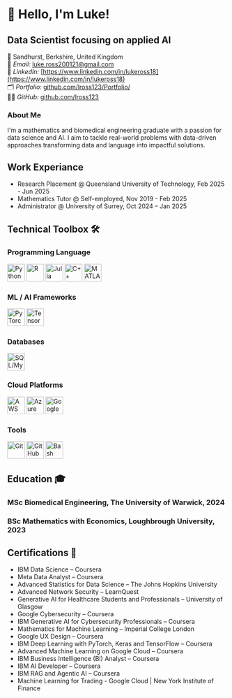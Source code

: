 # 👋 Hello, I'm Luke!

## Data Scientist focusing on applied AI
📍 Sandhurst, Berkshire, United Kingdom  
📧 *Email:* [luke.ross200121@gmail.com](mailto:luke.ross200121@gmail.com)  
🔗 *LinkedIn:* [https://www.linkedin.com/in/lukeross18](https://www.linkedin.com/in/lukeross18)  
🗂️ *Portfolio:* [github.com/lross123/Portfolio/](https://lross123.github.io/Portfolio/) <br>
👨‍💻 *GitHub:* [github.com/lross123](https://github.com/lross123)


### About Me
I'm a mathematics and biomedical engineering graduate with a passion for data science and AI. I aim to tackle real-world problems with data-driven approaches transforming data and language into impactful solutions.
## Work Experiance
- Research Placement @ Queensland University of Technology, Feb 2025 - Jun 2025  
- Mathematics Tutor @ Self-employed, Nov 2019 - Feb 2025  
- Administrator @ University of Surrey, Oct 2024 – Jan 2025  




## Technical Toolbox 🛠️


### Programming Language 

<p align="left"> 
  <!-- Programming Languages -->
  <img src="https://cdn.jsdelivr.net/gh/devicons/devicon/icons/python/python-original.svg" alt="Python" width="40" height="40"/>
  <img src="https://cdn.jsdelivr.net/gh/devicons/devicon/icons/r/r-original.svg" alt="R" width="40" height="40"/>
  <img src="https://cdn.jsdelivr.net/gh/devicons/devicon/icons/julia/julia-original.svg" alt="Julia" width="40" height="40"/>
  <img src="https://cdn.jsdelivr.net/gh/devicons/devicon/icons/cplusplus/cplusplus-original.svg" alt="C++" width="40" height="40"/>
  <img src="https://cdn.jsdelivr.net/gh/devicons/devicon/icons/matlab/matlab-original.svg" alt="MATLAB" width="40" height="40"/>
</p>


### ML / AI Frameworks

<p align="left"> 
  <!-- ML / AI Frameworks -->
  <img src="https://cdn.jsdelivr.net/gh/devicons/devicon/icons/pytorch/pytorch-original.svg" alt="PyTorch" width="40" height="40"/>
  <img src="https://cdn.jsdelivr.net/gh/devicons/devicon/icons/tensorflow/tensorflow-original.svg" alt="TensorFlow" width="40" height="40"/>
</p>

### Databases

<p align="left"> 
  <!-- Data / Databases -->
  <img src="https://cdn.jsdelivr.net/gh/devicons/devicon/icons/mysql/mysql-original.svg" alt="SQL/MySQL" width="40" height="40"/>
</p>



### Cloud Platforms

<p align="left"> 
  <!-- Cloud Platforms -->
  <img src="https://skillicons.dev/icons?i=aws" alt="AWS" width="40" />
  <img src="https://cdn.jsdelivr.net/gh/devicons/devicon/icons/azure/azure-original.svg" alt="Azure" width="40" height="40"/>
  <img src="https://cdn.jsdelivr.net/gh/devicons/devicon/icons/googlecloud/googlecloud-original.svg" alt="Google Cloud" width="40" height="40"/>
</p>


### Tools

<p align="left"> 
  <!-- Tools -->
  <img src="https://cdn.jsdelivr.net/gh/devicons/devicon/icons/git/git-original.svg" alt="Git" width="40" height="40"/>
  <img src="https://cdn.jsdelivr.net/gh/devicons/devicon/icons/github/github-original.svg" alt="GitHub" width="40" height="40"/>
  <img src="https://cdn.jsdelivr.net/gh/devicons/devicon/icons/bash/bash-original.svg" alt="Bash" width="40" height="40"/>
</p>











## Education 🎓


### MSc Biomedical Engineering, The University of Warwick, 2024

 
 ### BSc Mathematics with Economics, Loughbrough University, 2023








## Certifications 📜
- IBM Data Science – Coursera  
- Meta Data Analyst – Coursera  
- Advanced Statistics for Data Science – The Johns Hopkins University  
- Advanced Network Security – LearnQuest  
- Generative AI for Healthcare Students and Professionals – University of Glasgow  
- Google Cybersecurity – Coursera  
- IBM Generative AI for Cybersecurity Professionals – Coursera  
- Mathematics for Machine Learning – Imperial College London  
- Google UX Design – Coursera  
- IBM Deep Learning with PyTorch, Keras and TensorFlow – Coursera  
- Advanced Machine Learning on Google Cloud – Coursera  
- IBM Business Intelligence (BI) Analyst – Coursera  
- IBM AI Developer – Coursera  
- IBM RAG and Agentic AI – Coursera
- Machine Learning for Trading - Google Cloud | New York Institute of Finance





